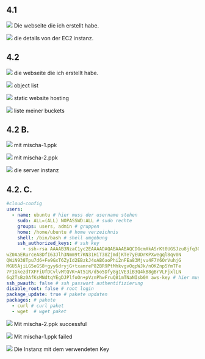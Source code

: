 ## 4.1
![](2023-05-16-11-10-12.png)
Die webseite die ich erstellt habe.


![](2023-05-16-11-11-04.png)
die details von der EC2 instanz.


## 4.2

![](2023-05-16-11-37-11.png)
die webseite die ich erstellt habe.

![](2023-05-16-11-37-35.png)
object list

![](2023-05-16-11-37-51.png)
static website hosting

![](2023-05-16-11-38-25.png)
liste meiner buckets

## 4.2 B.
![](2023-05-23-08-44-56.png)
mit mischa-1.ppk

![](2023-05-23-08-45-28.png)
mit mischa-2.ppk

![](2023-05-23-08-46-33.png)
die server instanz

## 4.2. C.
```yaml
#cloud-config
users:
  - name: ubuntu # hier muss der username stehen
    sudo: ALL=(ALL) NOPASSWD:ALL # sudo rechte
    groups: users, admin # gruppen
    home: /home/ubuntu # home verzeichnis
    shell: /bin/bash # shell umgebung
    ssh_authorized_keys: # ssh key
      - ssh-rsa AAAAB3NzaC1yc2EAAAADAQABAAABAQCDGcmXkASrKt0UGSJzu8jfq3ObuBO9j/UW
wZ0AaERurceA8DfI63Jlh3Nmm9t7KN31HiT38ZjmdjKTe7yEUDrKPXwegql8qv0N
QWiN938Tpu7d6+Fe9GxT6ZyId2EBzkJ4oAB6aoPhi2nFEa83Mjvu4F7Y6OrVuhjG
MGU5AjiLG5eGS8+gyy6dryjG+txamreP82BR9PtMhkvgvOqpWJk/nOKZnp5YmTFe
7F1GkezdTXFFiUfDCvlvMtQVK+At51R/d5o5Dfy8g1VE3iB3Q4kB8gBrVLFjxlLN
6q2TsBz0AfKsMNdtqYEgDJPlfoOn+pVznPhwFruQ81mTNaNIsb0X aws-key # hier muss der ssh key stehen
ssh_pwauth: false # ssh passwort authentifizierung
disable_root: false # root login
package_update: true # pakete updaten
packages: # pakete
  - curl # curl paket
  - wget  # wget paket

```



![](2023-05-23-09-05-10.png)
Mit mischa-2.ppk successful

![](2023-05-23-09-09-43.png)
Mit mischa-1.ppk failed

![](2023-05-23-09-06-44.png)
Die Instanz mit dem verwendeten Key